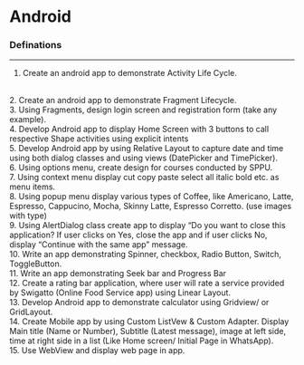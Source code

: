 # Android

### Definations

----

1. Create an android app to demonstrate Activity Life Cycle.
<br/>
2. Create an android app to demonstrate Fragment Lifecycle.
<br/>
3. Using Fragments, design login screen and registration form (take any example).
<br/>
4. Develop Android app to display Home Screen with 3 buttons to call respective Shape activities using explicit intents
<br/>
5. Develop Android app by using Relative Layout to capture date and time using both dialog classes and using views (DatePicker and TimePicker).
<br/>
6. Using options menu, create design for courses conducted by SPPU.
<br/>
7. Using context menu display cut copy paste select all italic bold etc. as menu items.
<br/>
8. Using popup menu display various types of Coffee, like Americano, Latte, Espresso, Cappucino, Mocha, Skinny Latte, Espresso Corretto. (use images with type)
<br/>
9. Using AlertDialog class create app to display “Do you want to close this application? If user clicks on Yes, close the app and if user clicks No, display “Continue with the same app” message.
<br/>
10. Write an app demonstrating Spinner, checkbox, Radio Button, Switch, ToggleButton.
<br/>
11. Write an app demonstrating Seek bar and Progress Bar
<br/>
12. Create a rating bar application, where user will rate a service provided by Swigatto (Online Food Service app) using Linear Layout.
<br/>
13. Develop Android app to demonstrate calculator using Gridview/ or GridLayout.
<br/>
14. Create Mobile app by using Custom ListVew & Custom Adapter. Display Main title (Name or Number), Subtitle (Latest message), image at left side, time at right side in a list (Like Home screen/ Initial Page in WhatsApp).
<br/>
15. Use WebView and display web page in app.

